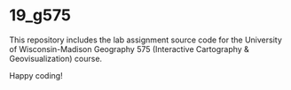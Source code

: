 # 19_g575
This repository includes the lab assignment source code for the University of Wisconsin-Madison Geography 575 (Interactive Cartography & Geovisualization) course.

Happy coding!
